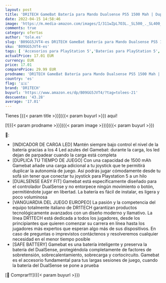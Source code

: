 ```yaml
---
layout: post
title: 'DR1TECH GameBat Batería para Mando Dualsense PS5 1500 Mah | Duplica Tu Tiempo De Juego | Accesorios para PS5'
date: 2022-04-15 14:58:46
image: 'https://m.media-amazon.com/images/I/311wZpL7O3L._SL500_._SL400_.jpg'
comments: true
category: ofertas
author: 'tole.es'
slug: 'B09GG5JVT4-es DR1TECH GameBat Batería para Mando Dualsense PS5 1500 Mah...'
sku: 'B09GG5JVT4-es'
tags: [ 'Accesorios para PlayStation 5','Baterías para PlayStation 5','Baterías y cargadores para PlayStation 5','Electrónica','Hardware y juegos para PlayStation 5','Videojuegos','dr1tech','ps5','🇪🇸', ]
actualPrice: 17.01 EUR
currency: EUR
price: 17.01
comparePrice: 29.99 EUR
prodname: 'DR1TECH GameBat Batería para Mando Dualsense PS5 1500 Mah | Duplica Tu Tiempo De Juego | Accesorios para PS5'
country: 'es'
flag: '🇪🇸'
brand: 'DR1TECH'
buyurl: 'https://www.amazon.es/dp/B09GG5JVT4/?tag=tolees-21'
descuento: '43.28'
average: '17.01'
---
```


Tienes [{{< param title >}}]({{< param buyurl >}}) aqui!

[![{{< param prodname >}}]({{< param image >}})]({{< param buyurl >}})

🔎:

- [INDICADOR DE CARGA LED] Mantén siempre bajo control el nivel de la batería gracias a los 4 Led azules del Gamebat: durante la carga, los led dejan de parpadear cuando la carga está completa
- [DUPLICA TU TIEMPO DE JUEGO] Con una capacidad de 1500 mAh Gamebat añade una carga adicional a tu joystick que te permitirá duplicar la autonomía de juego. Así podrás jugar cómodamente desde tu sofá sin tener que conectar tu joystick para Playstation 5 a un hilo
- [DUALSENSE EASY FIT] Gamebat está específicamente diseñado para el controlador DualSense y no entorpece ningún movimiento o botón, permitiéndote jugar en libertad. La batería es fácil de instalar, es ligera y poco voluminosa
- [VANGUARDIA DEL JUEGO EUROPEO] La pasión y la competencia del equipo totalmente italiano de DR1TECH garantizan productos tecnológicamente avanzados con un diseño moderno y llamativo. La línea DR1TECH está dedicada a todos los jugadores, desde los principiantes que quieren comenzar su carrera en línea hasta los jugadores más expertos que esperan algo más de sus dispositivos. En caso de preguntas o imprevistos contáctenos y resolveremos cualquier necesidad en el menor tiempo posible
- [SAFE BATTERY] Gamebat es una batería inteligente y preserva la batería del DualSense, protegiéndola completamente de factores de sobretensión, sobrecalentamiento, sobrecarga y cortocircuito. Gamebat es el accesorio fundamental para tus largas sesiones de juego, cuando la batería del DualSense se pone a prueba

[🛒 Comprar!!!]({{< param buyurl >}})
